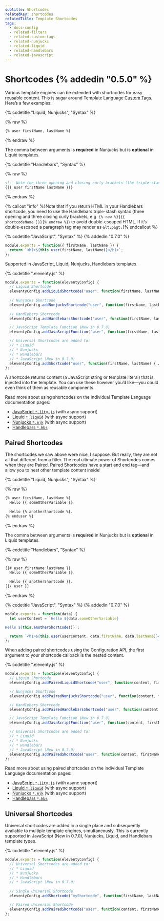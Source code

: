```yaml
---
subtitle: Shortcodes
relatedKey: shortcodes
relatedTitle: Template Shortcodes
tags:
  - docs-config
  - related-filters
  - related-custom-tags
  - related-nunjucks
  - related-liquid
  - related-handlebars
  - related-javascript
---
```

# Shortcodes {% addedin "0.5.0" %}

Various template engines can be extended with shortcodes for easy reusable content. This is sugar around Template Language [Custom Tags](/docs/custom-tags/). Here’s a few examples:

{% codetitle "Liquid, Nunjucks", "Syntax" %}

{% raw %}
```html
{% user firstName, lastName %}
```
{% endraw %}

The comma between arguments is **required** in Nunjucks but is **optional** in Liquid templates.

{% codetitle "Handlebars", "Syntax" %}

{% raw %}
```html
<!-- Note the three opening and closing curly brackets (the triple-stash) -->
{{{ user firstName lastName }}}
```
{% endraw %}

{% callout "info" %}Note that if you return HTML in your Handlebars shortcode, you need to use the Handlebars triple-stash syntax (three opening and three closing curly brackets, e.g. <code>{% raw %}{{{ shortcodeName }}}{% endraw %}</code>) to avoid double-escaped HTML. If it’s double-escaped a paragraph tag may render as <code>&amp;lt;p&amp;gt;</code>{% endcallout %}

{% codetitle "JavaScript", "Syntax" %}
{% addedin "0.7.0" %}

```js
module.exports = function({ firstName, lastName }) {
  return `<h1>${this.user(firstName, lastName)}</h1>`;
};
```



Supported in JavaScript, Liquid, Nunjucks, Handlebars templates.

{% codetitle ".eleventy.js" %}

```js
module.exports = function(eleventyConfig) {
  // Liquid Shortcode
  eleventyConfig.addLiquidShortcode("user", function(firstName, lastName) { … });
  
  // Nunjucks Shortcode
  eleventyConfig.addNunjucksShortcode("user", function(firstName, lastName) { … });
  
  // Handlebars Shortcode
  eleventyConfig.addHandlebarsShortcode("user", function(firstName, lastName) { … });

  // JavaScript Template Function (New in 0.7.0)
  eleventyConfig.addJavaScriptFunction("user", function(firstName, lastName) { … });

  // Universal Shortcodes are added to:
  // * Liquid
  // * Nunjucks
  // * Handlebars
  // * JavaScript (New in 0.7.0)
  eleventyConfig.addShortcode("user", function(firstName, lastName) { … });
};
```

A shortcode returns content (a JavaScript string or template literal) that is injected into the template. You can use these however you’d like—you could even think of them as reusable components.

Read more about using shortcodes on the individual Template Language documentation pages:

* [JavaScript `*.11ty.js`](/docs/languages/javascript/#javascript-template-functions) (with async support)
* [Liquid `*.liquid`](/docs/languages/liquid/#shortcodes) (with async support)
* [Nunjucks `*.njk`](/docs/languages/nunjucks/#shortcodes) (with async support)
* [Handlebars `*.hbs`](/docs/languages/handlebars/#shortcodes)

## Paired Shortcodes

The shortcodes we saw above were nice, I suppose. But really, they are not all that different from a filter. The real ultimate power of Shortcodes comes when they are Paired. Paired Shortcodes have a start and end tag—and allow you to nest other template content inside!

{% codetitle "Liquid, Nunjucks", "Syntax" %}

{% raw %}
```html
{% user firstName, lastName %}
  Hello {{ someOtherVariable }}.
  
  Hello {% anotherShortcode %}.
{% enduser %}
```
{% endraw %}

The comma between arguments is **required** in Nunjucks but is **optional** in Liquid templates.

{% codetitle "Handlebars", "Syntax" %}

{% raw %}
```html
{{# user firstName lastName }}
  Hello {{ someOtherVariable }}.
  
  Hello {{ anotherShortcode }}.
{{/ user }}
```
{% endraw %}


{% codetitle "JavaScript", "Syntax" %}
{% addedin "0.7.0" %}

```js
module.exports = function(data) {
  let userContent = `Hello ${data.someOtherVariable}

Hello ${this.anotherShortCode()}`;

  return `<h1>${this.user(userContent, data.firstName, data.lastName)}</h1>`;
};
```


When adding paired shortcodes using the Configuration API, the first argument to your shortcode callback is the nested content.

{% codetitle ".eleventy.js" %}

```js
module.exports = function(eleventyConfig) {
  // Liquid Shortcode
  eleventyConfig.addPairedLiquidShortcode("user", function(content, firstName, lastName) { … });

  // Nunjucks Shortcode
  eleventyConfig.addPairedNunjucksShortcode("user", function(content, firstName, lastName) { … });

  // Handlebars Shortcode
  eleventyConfig.addPairedHandlebarsShortcode("user", function(content, firstName, lastName) { … });

  // JavaScript Template Function (New in 0.7.0)
  eleventyConfig.addJavaScriptFunction("user", function(content, firstName, lastName) { … });

  // Universal Shortcodes are added to:
  // * Liquid
  // * Nunjucks
  // * Handlebars
  // * JavaScript (New in 0.7.0)
  eleventyConfig.addPairedShortcode("user", function(content, firstName, lastName) { … });
};
```

Read more about using paired shortcodes on the individual Template Language documentation pages:

* [JavaScript `*.11ty.js`](/docs/languages/javascript/#javascript-template-functions) (with async support)
* [Liquid `*.liquid`](/docs/languages/liquid/#shortcodes) (with async support)
* [Nunjucks `*.njk`](/docs/languages/nunjucks/#shortcodes) (with async support)
* [Handlebars `*.hbs`](/docs/languages/handlebars/#shortcodes)

## Universal Shortcodes

Universal shortcodes are added in a single place and subsequently available to multiple template engines, simultaneously. This is currently supported in JavaScript (New in 0.7.0), Nunjucks, Liquid, and Handlebars template types.

{% codetitle ".eleventy.js" %}

```js
module.exports = function(eleventyConfig) {
  // Universal Shortcodes are added to:
  // * Liquid
  // * Nunjucks
  // * Handlebars
  // * JavaScript (New in 0.7.0)
  
  // Single Universal Shortcode
  eleventyConfig.addShortcode("myShortcode", function(firstName, lastName) { … });

  // Paired Universal Shortcode
  eleventyConfig.addPairedShortcode("user", function(content, firstName, lastName) { … });
};
```
